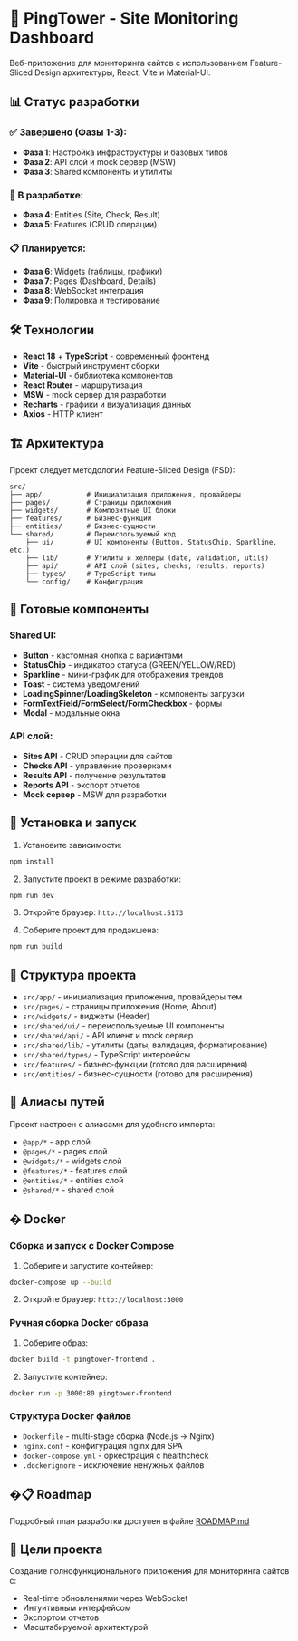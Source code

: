 # 🚀 PingTower - Site Monitoring Dashboard

Веб-приложение для мониторинга сайтов с использованием Feature-Sliced Design архитектуры, React, Vite и Material-UI.

## 📊 Статус разработки

### ✅ Завершено (Фазы 1-3):
- **Фаза 1**: Настройка инфраструктуры и базовых типов
- **Фаза 2**: API слой и mock сервер (MSW)
- **Фаза 3**: Shared компоненты и утилиты

### 🔄 В разработке:
- **Фаза 4**: Entities (Site, Check, Result)
- **Фаза 5**: Features (CRUD операции)

### 📋 Планируется:
- **Фаза 6**: Widgets (таблицы, графики)
- **Фаза 7**: Pages (Dashboard, Details)
- **Фаза 8**: WebSocket интеграция
- **Фаза 9**: Полировка и тестирование

## 🛠 Технологии

- **React 18** + **TypeScript** - современный фронтенд
- **Vite** - быстрый инструмент сборки
- **Material-UI** - библиотека компонентов
- **React Router** - маршрутизация
- **MSW** - mock сервер для разработки
- **Recharts** - графики и визуализация данных
- **Axios** - HTTP клиент

## 🏗 Архитектура

Проект следует методологии Feature-Sliced Design (FSD):

```
src/
├── app/           # Инициализация приложения, провайдеры
├── pages/         # Страницы приложения
├── widgets/       # Композитные UI блоки
├── features/      # Бизнес-функции
├── entities/      # Бизнес-сущности
└── shared/        # Переиспользуемый код
    ├── ui/        # UI компоненты (Button, StatusChip, Sparkline, etc.)
    ├── lib/       # Утилиты и хелперы (date, validation, utils)
    ├── api/       # API слой (sites, checks, results, reports)
    ├── types/     # TypeScript типы
    └── config/    # Конфигурация
```

## 🎨 Готовые компоненты

### Shared UI:
- **Button** - кастомная кнопка с вариантами
- **StatusChip** - индикатор статуса (GREEN/YELLOW/RED)
- **Sparkline** - мини-график для отображения трендов
- **Toast** - система уведомлений
- **LoadingSpinner/LoadingSkeleton** - компоненты загрузки
- **FormTextField/FormSelect/FormCheckbox** - формы
- **Modal** - модальные окна

### API слой:
- **Sites API** - CRUD операции для сайтов
- **Checks API** - управление проверками
- **Results API** - получение результатов
- **Reports API** - экспорт отчетов
- **Mock сервер** - MSW для разработки

## 🚀 Установка и запуск

1. Установите зависимости:
```bash
npm install
```

2. Запустите проект в режиме разработки:
```bash
npm run dev
```

3. Откройте браузер: `http://localhost:5173`

4. Соберите проект для продакшена:
```bash
npm run build
```

## 📁 Структура проекта

- `src/app/` - инициализация приложения, провайдеры тем
- `src/pages/` - страницы приложения (Home, About)
- `src/widgets/` - виджеты (Header)
- `src/shared/ui/` - переиспользуемые UI компоненты
- `src/shared/api/` - API клиент и mock сервер
- `src/shared/lib/` - утилиты (даты, валидация, форматирование)
- `src/shared/types/` - TypeScript интерфейсы
- `src/features/` - бизнес-функции (готово для расширения)
- `src/entities/` - бизнес-сущности (готово для расширения)

## 🔗 Алиасы путей

Проект настроен с алиасами для удобного импорта:

- `@app/*` - app слой
- `@pages/*` - pages слой
- `@widgets/*` - widgets слой
- `@features/*` - features слой
- `@entities/*` - entities слой
- `@shared/*` - shared слой

## � Docker

### Сборка и запуск с Docker Compose

1. Соберите и запустите контейнер:
```bash
docker-compose up --build
```

2. Откройте браузер: `http://localhost:3000`

### Ручная сборка Docker образа

1. Соберите образ:
```bash
docker build -t pingtower-frontend .
```

2. Запустите контейнер:
```bash
docker run -p 3000:80 pingtower-frontend
```

### Структура Docker файлов

- `Dockerfile` - multi-stage сборка (Node.js → Nginx)
- `nginx.conf` - конфигурация nginx для SPA
- `docker-compose.yml` - оркестрация с healthcheck
- `.dockerignore` - исключение ненужных файлов

## �📋 Roadmap

Подробный план разработки доступен в файле [ROADMAP.md](./ROADMAP.md)

## 🎯 Цели проекта

Создание полнофункционального приложения для мониторинга сайтов с:
- Real-time обновлениями через WebSocket
- Интуитивным интерфейсом
- Экспортом отчетов
- Масштабируемой архитектурой
